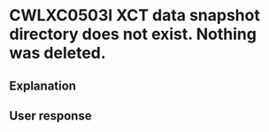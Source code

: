 # CWLXC0503I XCT data snapshot directory does not exist. Nothing was deleted.

## Explanation

## User response